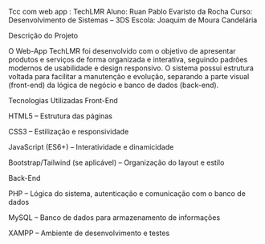Tcc com web app : TechLMR
Aluno: Ruan Pablo Evaristo da Rocha
Curso: Desenvolvimento de Sistemas – 3DS
Escola: Joaquim de Moura Candelária

Descrição do Projeto

O Web-App TechLMR foi desenvolvido com o objetivo de apresentar produtos e serviços de forma organizada e interativa, seguindo padrões modernos de usabilidade e design responsivo. O sistema possui estrutura voltada para facilitar a manutenção e evolução, separando a parte visual (front-end) da lógica de negócio e banco de dados (back-end).

Tecnologias Utilizadas
Front-End

HTML5 – Estrutura das páginas

CSS3 – Estilização e responsividade

JavaScript (ES6+) – Interatividade e dinamicidade

Bootstrap/Tailwind (se aplicável) – Organização do layout e estilo

Back-End

PHP – Lógica do sistema, autenticação e comunicação com o banco de dados

MySQL – Banco de dados para armazenamento de informações

XAMPP – Ambiente de desenvolvimento e testes
